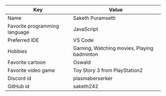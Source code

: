 | Key | Value |
| ---- | --- |
| Name | Saketh Puramsetti |
| Favorite programming language | JavaScript |
| Preferred IDE | VS Code |
| Hobbies | Gaming, Watching movies, Playing badminton |
| Favorite cartoon | Oswald |
| Favorite video game | Toy Story 3 from PlayStation2 |
| Discord id | plasmaberserker |
| GitHub id | saketh242 |
